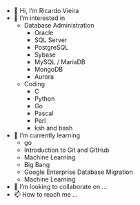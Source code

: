 - 👋 Hi, I’m Ricardo Vieira
- 👀 I’m interested in 
  - Database Administration
    - Oracle
    - SQL Server
    - PostgreSQL
    - Sybase
    - MySQL / MariaDB
    - MongoDB
    - Aurora
  - Coding
    - C
    - Python
    - Go
    - Pascal
    - Perl
    - ksh and bash
- 🌱 I’m currently learning 
  - go
  - Introduction to Git and GitHub
  - Machine Learning
  - Big Bang
  - Google Enterprise Database Migration 
  - Machine Learning
- 💞️ I’m looking to collaborate on ...
- 📫 How to reach me ...

<!---
rvieira/rvieira is a ✨ special ✨ repository because its `README.md` (this file) appears on your GitHub profile.
You can click the Preview link to take a look at your changes.
--->
